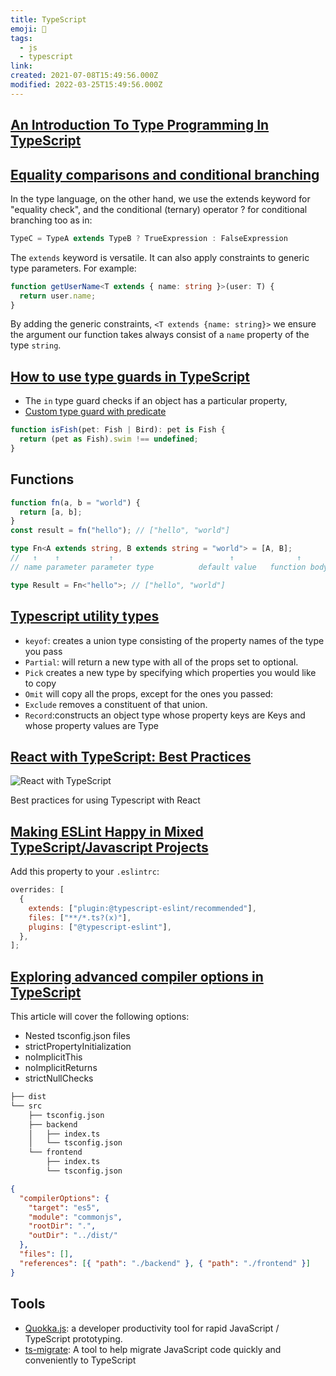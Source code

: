 ```yaml
---
title: TypeScript
emoji: 📝
tags:
  - js
  - typescript
link:
created: 2021-07-08T15:49:56.000Z
modified: 2022-03-25T15:49:56.000Z
---
```


## [An Introduction To Type Programming In TypeScript](https://www.zhenghao.io/posts/type-programming#equality-comparisons-and-conditional-branching)

## [Equality comparisons and conditional branching](https://www.zhenghao.io/posts/type-programming#equality-comparisons-and-conditional-branching)

In the type language, on the other hand, we use the extends keyword for "equality check", and the conditional (ternary) operator ? for conditional branching too as in:

```ts
TypeC = TypeA extends TypeB ? TrueExpression : FalseExpression
```

The `extends` keyword is versatile. It can also apply constraints to generic type parameters. For example:

```ts
function getUserName<T extends { name: string }>(user: T) {
  return user.name;
}
```

By adding the generic constraints, `<T extends {name: string}>` we ensure the argument our function takes always consist of a `name` property of the type `string`.

## [How to use type guards in TypeScript](https://blog.logrocket.com/how-to-use-type-guards-typescript/)

- The `in` type guard checks if an object has a particular property,
- [Custom type guard with predicate](https://www.typescriptlang.org/docs/handbook/2/narrowing.html#using-type-predicates)

```ts
function isFish(pet: Fish | Bird): pet is Fish {
  return (pet as Fish).swim !== undefined;
}
```

## Functions

```ts
function fn(a, b = "world") {
  return [a, b];
}
const result = fn("hello"); // ["hello", "world"]
```

```ts
type Fn<A extends string, B extends string = "world"> = [A, B];
//   ↑    ↑           ↑                          ↑              ↑
// name parameter parameter type          default value   function body/return statement

type Result = Fn<"hello">; // ["hello", "world"]
```

## [Typescript utility types](https://www.typescriptlang.org/docs/handbook/utility-types.html)

- `keyof`: creates a union type consisting of the property names of the type you pass
- `Partial`: will return a new type with all of the props set to optional.
- `Pick` creates a new type by specifying which properties you would like to copy
- `Omit` will copy all the props, except for the ones you passed:
- `Exclude` removes a constituent of that union.
- `Record`:constructs an object type whose property keys are Keys and whose property values are Type

## [React with TypeScript: Best Practices](https://www.sitepoint.com/react-with-typescript-best-practices/)

![React with TypeScript](https://external-content.duckduckgo.com/iu/?u=https%3A%2F%2Fi.imgur.com%2FoeaMGnj.jpg&f=1&nofb=1)

Best practices for using Typescript with React

## [Making ESLint Happy in Mixed TypeScript/Javascript Projects](https://hashnode.blainegarrett.com/making-eslint-happy-in-mixed-typescriptjavascript-projects-ck5lge2v204cgqks1sk4nlp85)

Add this property to your `.eslintrc`:

```js
overrides: [
  {
    extends: ["plugin:@typescript-eslint/recommended"],
    files: ["**/*.ts?(x)"],
    plugins: ["@typescript-eslint"],
  },
];
```

## [Exploring advanced compiler options in TypeScript](https://blog.logrocket.com/exploring-advanced-compiler-options-typescript/)

This article will cover the following options:

- Nested tsconfig.json files
- strictPropertyInitialization
- noImplicitThis
- noImplicitReturns
- strictNullChecks

```sh
├── dist
└── src
    ├── tsconfig.json
    ├── backend
    │   ├── index.ts
    │   └── tsconfig.json
    └── frontend
        ├── index.ts
        └── tsconfig.json
```

```json
{
  "compilerOptions": {
    "target": "es5",
    "module": "commonjs",
    "rootDir": ".",
    "outDir": "../dist/"
  },
  "files": [],
  "references": [{ "path": "./backend" }, { "path": "./frontend" }]
}
```

## Tools

- [Quokka.js](https://marketplace.visualstudio.com/items?itemName=WallabyJs.quokka-vscode): a developer productivity tool for rapid JavaScript / TypeScript prototyping.
- [ts-migrate](https://github.com/airbnb/ts-migrate): A tool to help migrate JavaScript code quickly and conveniently to TypeScript
